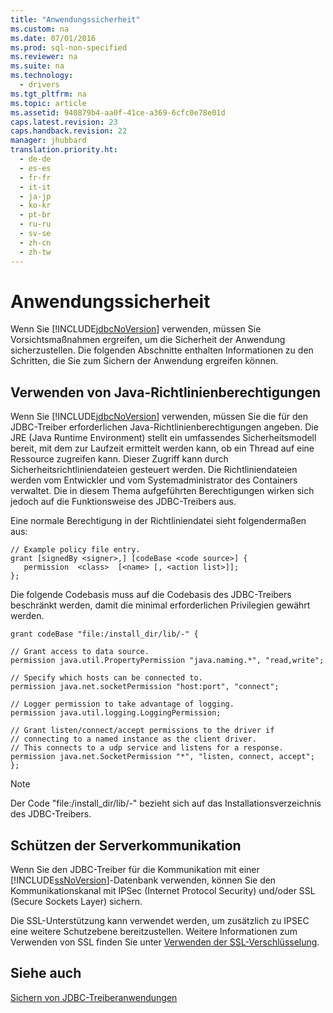 ```yaml
---
title: "Anwendungssicherheit"
ms.custom: na
ms.date: 07/01/2016
ms.prod: sql-non-specified
ms.reviewer: na
ms.suite: na
ms.technology: 
  - drivers
ms.tgt_pltfrm: na
ms.topic: article
ms.assetid: 940879b4-aa0f-41ce-a369-6cfc0e78e01d
caps.latest.revision: 23
caps.handback.revision: 22
manager: jhubbard
translation.priority.ht: 
  - de-de
  - es-es
  - fr-fr
  - it-it
  - ja-jp
  - ko-kr
  - pt-br
  - ru-ru
  - sv-se
  - zh-cn
  - zh-tw
---
```

# Anwendungssicherheit
  Wenn Sie [!INCLUDE[jdbcNoVersion](../content/includes/jdbcNoVersion_md.md)] verwenden, müssen Sie Vorsichtsmaßnahmen ergreifen, um die Sicherheit der Anwendung sicherzustellen. Die folgenden Abschnitte enthalten Informationen zu den Schritten, die Sie zum Sichern der Anwendung ergreifen können.  
  
## Verwenden von Java\-Richtlinienberechtigungen  
 Wenn Sie [!INCLUDE[jdbcNoVersion](../content/includes/jdbcNoVersion_md.md)] verwenden, müssen Sie die für den JDBC\-Treiber erforderlichen Java\-Richtlinienberechtigungen angeben. Die JRE \(Java Runtime Environment\) stellt ein umfassendes Sicherheitsmodell bereit, mit dem zur Laufzeit ermittelt werden kann, ob ein Thread auf eine Ressource zugreifen kann. Dieser Zugriff kann durch Sicherheitsrichtliniendateien gesteuert werden. Die Richtliniendateien werden vom Entwickler und vom Systemadministrator des Containers verwaltet. Die in diesem Thema aufgeführten Berechtigungen wirken sich jedoch auf die Funktionsweise des JDBC\-Treibers aus.  
  
 Eine normale Berechtigung in der Richtliniendatei sieht folgendermaßen aus:  
  
```  
// Example policy file entry.  
grant [signedBy <signer>,] [codeBase <code source>] {  
   permission  <class>  [<name> [, <action list>]];  
};  
```  
  
 Die folgende Codebasis muss auf die Codebasis des JDBC\-Treibers beschränkt werden, damit die minimal erforderlichen Privilegien gewährt werden.  
  
```  
grant codeBase "file:/install_dir/lib/-" {  
  
// Grant access to data source.  
permission java.util.PropertyPermission "java.naming.*", "read,write";  
  
// Specify which hosts can be connected to.  
permission java.net.socketPermission "host:port", "connect";  
  
// Logger permission to take advantage of logging.  
permission java.util.logging.LoggingPermission;  
  
// Grant listen/connect/accept permissions to the driver if   
// connecting to a named instance as the client driver.   
// This connects to a udp service and listens for a response.  
permission java.net.SocketPermission "*", "listen, connect, accept";   
};   
```  
  
> [!NOTE]  
>  Der Code "file:\/install\_dir\/lib\/\-" bezieht sich auf das Installationsverzeichnis des JDBC\-Treibers.  
  
## Schützen der Serverkommunikation  
 Wenn Sie den JDBC\-Treiber für die Kommunikation mit einer [!INCLUDE[ssNoVersion](../content/includes/ssNoVersion_md.md)]\-Datenbank verwenden, können Sie den Kommunikationskanal mit IPSec \(Internet Protocol Security\) und\/oder SSL \(Secure Sockets Layer\) sichern.  
  
 Die SSL\-Unterstützung kann verwendet werden, um zusätzlich zu IPSEC eine weitere Schutzebene bereitzustellen. Weitere Informationen zum Verwenden von SSL finden Sie unter [Verwenden der SSL-Verschlüsselung](../content/Using-SSL-Encryption.md).  
  
## Siehe auch  
 [Sichern von JDBC-Treiberanwendungen](../content/Securing-JDBC-Driver-Applications.md)  
  
  